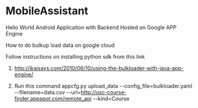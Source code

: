 MobileAssistant
===============

Hello World Android Applicaiton with Backend Hosted on Google APP Engine


How to do bulkup load data on google cloud 

Follow instructions on installing python sdk from this link
1. http://ikaisays.com/2010/06/10/using-the-bulkloader-with-java-app-engine/
 

2. Run this command
appcfg.py upload_data --config_file=bulkloader.yaml --filename=data.csv --url=http://usc-course-finder.appspot.com/remote_api  --kind=Course



